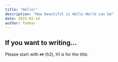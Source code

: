 ```yaml
---
title: "Hello!"
description: "How beautiful is Hello World can be"
date: 2025-02-16
author: foobar
---
```


## If you want to writing...

Please start with `##` (h2), h1 is for the title.